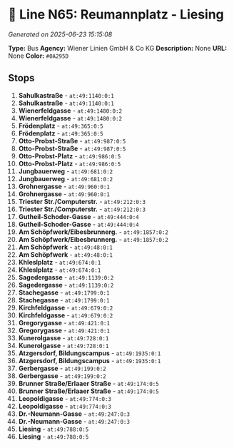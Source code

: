 # 🚌 Line N65: Reumannplatz - Liesing

*Generated on 2025-06-23 15:15:08*

**Type:** Bus
**Agency:** Wiener Linien GmbH & Co KG
**Description:** None
**URL:** None
**Color:** `#0A295D`

## Stops

1. **Sahulkastraße** - `at:49:1140:0:1`
2. **Sahulkastraße** - `at:49:1140:0:1`
3. **Wienerfeldgasse** - `at:49:1480:0:2`
4. **Wienerfeldgasse** - `at:49:1480:0:2`
5. **Frödenplatz** - `at:49:365:0:5`
6. **Frödenplatz** - `at:49:365:0:5`
7. **Otto-Probst-Straße** - `at:49:987:0:5`
8. **Otto-Probst-Straße** - `at:49:987:0:5`
9. **Otto-Probst-Platz** - `at:49:986:0:5`
10. **Otto-Probst-Platz** - `at:49:986:0:5`
11. **Jungbauerweg** - `at:49:681:0:2`
12. **Jungbauerweg** - `at:49:681:0:2`
13. **Grohnergasse** - `at:49:960:0:1`
14. **Grohnergasse** - `at:49:960:0:1`
15. **Triester Str./Computerstr.** - `at:49:212:0:3`
16. **Triester Str./Computerstr.** - `at:49:212:0:3`
17. **Gutheil-Schoder-Gasse** - `at:49:444:0:4`
18. **Gutheil-Schoder-Gasse** - `at:49:444:0:4`
19. **Am Schöpfwerk/Eibesbrunnerg.** - `at:49:1857:0:2`
20. **Am Schöpfwerk/Eibesbrunnerg.** - `at:49:1857:0:2`
21. **Am Schöpfwerk** - `at:49:48:0:1`
22. **Am Schöpfwerk** - `at:49:48:0:1`
23. **Khleslplatz** - `at:49:674:0:1`
24. **Khleslplatz** - `at:49:674:0:1`
25. **Sagedergasse** - `at:49:1139:0:2`
26. **Sagedergasse** - `at:49:1139:0:2`
27. **Stachegasse** - `at:49:1799:0:1`
28. **Stachegasse** - `at:49:1799:0:1`
29. **Kirchfeldgasse** - `at:49:679:0:2`
30. **Kirchfeldgasse** - `at:49:679:0:2`
31. **Gregorygasse** - `at:49:421:0:1`
32. **Gregorygasse** - `at:49:421:0:1`
33. **Kunerolgasse** - `at:49:728:0:1`
34. **Kunerolgasse** - `at:49:728:0:1`
35. **Atzgersdorf, Bildungscampus** - `at:49:1935:0:1`
36. **Atzgersdorf, Bildungscampus** - `at:49:1935:0:1`
37. **Gerbergasse** - `at:49:199:0:2`
38. **Gerbergasse** - `at:49:199:0:2`
39. **Brunner Straße/Erlaaer Straße** - `at:49:174:0:5`
40. **Brunner Straße/Erlaaer Straße** - `at:49:174:0:5`
41. **Leopoldigasse** - `at:49:774:0:3`
42. **Leopoldigasse** - `at:49:774:0:3`
43. **Dr.-Neumann-Gasse** - `at:49:247:0:3`
44. **Dr.-Neumann-Gasse** - `at:49:247:0:3`
45. **Liesing** - `at:49:788:0:5`
46. **Liesing** - `at:49:788:0:5`